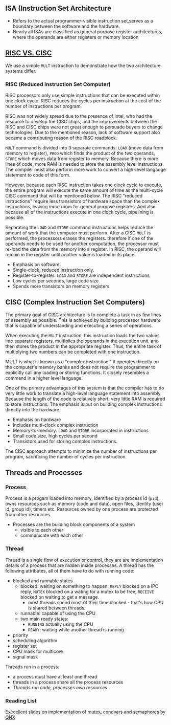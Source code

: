 ## ISA (Instruction Set Architecture
- Refers to the actual programmer-visible instruction set,serves as a boundary between the software and the hardware.
- Nearly all ISAs are classified as general purpose register architectures, where the operands are either registers or memory location

## [RISC VS. CISC](https://cs.stanford.edu/people/eroberts/courses/soco/projects/risc/risccisc/)
We use a simple `MULT` instruction to demonstrate how the two architecture systems differ.

### RISC (Reduced Instruction Set Computer)
RISC processors only use simple instructions that can be executed within one clock cycle. RISC reduces the cycles per instruction at the cost of the number of instructions per program.

RISC was not widely spread due to the presence of Intel, who had the resource to develop the CISC chips, and the improvements between the RISC and CISC chips were not great enough to persuade buyers to change technologies. Due to the mentioned reason, lack of software support also became a contributing reason of the RISC roadblock. 

`MULT` command is divided into 3 separate commands: `LOAD` (move data from memory to register), `PROD` which finds the product of the two operands, `STORE` which moves data from register to memory.
Because there is more lines of code, more RAM is needed to store the assembly level instructions. The compiler must also perform more work to convert a high-level langauge statement to code of this form.

However, because each RISC instruction takes one clock cycle to execute, the entire program will execute the same amount of time as the multi-cycle CISC command that will be mentioned below. The RISC "reduced instructions" require less transistors of hardware space than the complex instructions, leaving more room for general purpose registers. And also because all of the instructions execute in one clock cycle, pipelining is possible.

Separating the `LOAD` and `STORE` command instructions helps reduce the amount of work that the computer must perform. After a CISC `MULT` is performed, the processors erases the registers. therefore if one of the operands needs to be used for another computation, the processor must re-load the data from the memory into a register. In RISC, the operand will remain in the register until another value is loaded in its place.

- Emphasis on software.
- Single-clock, reduced instruction only.
- Register-to-register: `LOAD` and `STORE` are independent instructions
- Low cycles per seconds, large code size
- Spends more transistors on memory registers

 ## CISC (Complex Instruction Set Computers)
The primary goal of CISC architecture is to complete a task in as few lines of assembly as possible. This is achieved by building processor hardware that is capable of understanding and executing a series of operations.

When executing the `MULT` instruction, this instruction loads the two values into separate registers, multiplies the operands in the execution unit, and then stores the product in the appropriate register. Thus, the entire task of multiplying two numbers can be completed with one instruction.

MULT is what is known as a "complex instruction." It operates directly on the computer's memory banks and does not require the programmer to explicitly call any loading or storing functions. It closely resembles a command in a higher level language. 

One of the primary advantages of this system is that the compiler has to do very little work to translate a high-level language statement into assembly. Because the length of the code is relatively short, very little RAM is required to store instructions. The emphasis is put on building complex instructions directly into the hardware.

- Emphasis on hardware
- Includes multi-clock complex instruction
- Memory-to-memory: `LOAD` and `STORE` incorporated in instructions
- Small code size, high cycles per second
- Transistors used for storing complex instructions.

The CISC approach attempts to minimize the number of instructions per program, sacrificing the number of cycles per instruction.

## Threads and Processes
### Process
Process is a progam loaded into memory, identified by a process id (`pid`), owns resources such as memory (code and data), open files, identity (user id, group id), timers etc. Resources owned by one process are protected from other resources.
- Processes are the building block components of a system
  - visible to each other
  - communicate with each other

### Thread
Thread is a single flow of execution or control, they are are implementation details of a process that are hidden inside processes. A thread has the following attributes, all of them have to do with running code:
- blocked and runnable states
  - blocked: waiting on something to happen: `REPLY` blocked on a IPC reply, `MUTEX` blocked on a wating for a mutex to be free, `RECEIVE` blocked on waiting to get a message.
    - most threads spend most of their time blocked - that's how CPU is shared between threads.
  - runnable: capable of using the CPU
  - two main ready states:
    - `RUNNING` actually using the CPU
    - `READY`: waiting while another thread is running
- priority
- scheduling algorithm
- register set
- CPU mask for multicore
- signal mask

Threads run in a process:
- a process must have at least one thread
- threads in a process share all the process resources
- _Threads run code, processes own resources_


### Reading List
[Execellent slides on implementation of mutex, condvars and semaphores by QNX](https://github.com/amandazhuyilan/Castro-Street/blob/master/04_nto_thread_r16.pdf)
